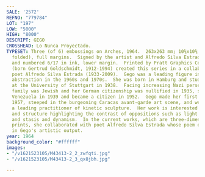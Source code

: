 ```yaml
---
SALE: '2572'
REFNO: "779784"
LOT: "197"
LOW: "5000"
HIGH: "8000"
DESCRIPT: GEGO
CROSSHEAD: Lo Nunca Proyectado.
TYPESET: Three (of 6) embossings on Arches, 1964.  263x263 mm; 10⅜x10⅜ inches (sheet,
  folded), full margins.  Signed by the artist and Alfredo Silva Estrada in pencil
  and numbered 6/17 in ink, lower margin.  Printed by Pratt Graphics Center, New York.<br><br>Gego
  (born Gertrud Goldschmidt, 1912-1994) created this series in a collaboration with
  poet Alfredo Silva Estrada (1933-2009).  Gego was a leading figure in Venezuelan
  abstraction in the 1960s and 1970s.  She was born in Hamburg and studied engineering
  at the University of Stuttgart in 1938.  Facing increasing Nazi persecution, her
  family was Jewish and her German citizenship was nullified in 1935, she moved to
  Venezuela in 1939 and became a citizen in 1952.  Gego made her first sculpture in
  1957, steeped in the burgeoning Caracas avant-garde art scene, and went on to become
  a leading practitioner of kinetic sculpture.  Her work is interested in space, transparency
  and structure highlighting the contrast of oppositions such as light and darkness
  and stasis and dynamism.  In the current works, which are three-dimensional relief
  prints, she collaborated with poet Alfredo Silva Estrada whose poem echoes the themes
  in Gego's artistic output.
year: 1964
background_color: "#ffffff"
images:
- "/v1621523105/M43413-2_2_zwfqti.jpg"
- "/v1621523105/M43413-2_3_qx8jbh.jpg"

---
```


